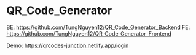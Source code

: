 # QR_Code_Generator
BE: https://github.com/TungNguyen12/QR_Code_Generator_Backend
FE: https://github.com/TungNguyen12/QR_Code_Generator_Frontend

Demo: https://qrcodes-junction.netlify.app/login
